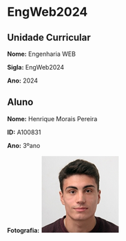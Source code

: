 # EngWeb2024

## Unidade Curricular

**Nome:** Engenharia WEB

**Sigla:** EngWeb2024

**Ano:** 2024

## Aluno

**Nome:** Henrique Morais Pereira

**ID:** A100831

**Ano:** 3ºano

**Fotografia:**  ![Fotografia do aluno](foto.jpeg)
